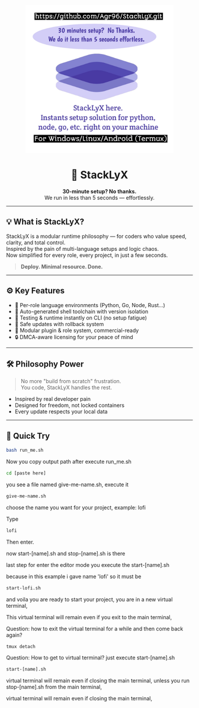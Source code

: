 <p align="center">
  <img src="./images/banner.png" alt="StackLyX Banner" width="400"/>
</p>

<h1 align="center">🚀 StackLyX</h1>

<p align="center"><strong>30-minute setup? No thanks.</strong><br>
We run in less than 5 seconds — effortlessly.</p>

---

## 💡 What is StackLyX?

StackLyX is a modular runtime philosophy — for coders who value speed, clarity, and total control.  
Inspired by the pain of multi-language setups and logic chaos.  
Now simplified for every role, every project, in just a few seconds.

> **Deploy. Minimal resource. Done.**

---

## ⚙️ Key Features

- 🧱 Per-role language environments (Python, Go, Node, Rust…)
- 🧰 Auto-generated shell toolchain with version isolation
- 🧪 Testing & runtime instantly on CLI (no setup fatigue)
- 🔄 Safe updates with rollback system
- 🔌 Modular plugin & role system, commercial-ready
- 🔒 DMCA-aware licensing for your peace of mind

---

## 🛠️ Philosophy Power

> No more "build from scratch" frustration.  
> You code, StackLyX handles the rest.

- Inspired by real developer pain
- Designed for freedom, not locked containers
- Every update respects your local data

---

## 🧪 Quick Try

```bash
bash run_me.sh
```

Now you copy output path after execute run_me.sh

```bash
cd [paste here]
```

you see a file named give-me-name.sh, execute it

```bash
give-me-name.sh
```

choose the name you want for your project, example: lofi

Type
```bash
lofi
```
Then enter.

now start-[name].sh and stop-[name].sh is there

last step for enter the editor mode you execute the start-[name].sh

because in this example i gave name 'lofi' so it must be

```bash
start-lofi.sh
```

and voila you are ready to start your project, you are in a new virtual terminal,

This virtual terminal will remain even if you exit to the main terminal,

Question:
how to exit the virtual terminal for a while and then come back again?

```bash
tmux detach
```

Question:
How to get to virtual terminal? just execute start-[name].sh
```bash
start-[name].sh
```

virtual terminal will remain even if closing the main terminal, unless you run stop-[name].sh from the main terminal,

virtual terminal will remain even if closing the main terminal, 
